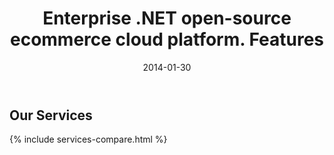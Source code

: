 ﻿---
layout: post
title: Enterprise .NET open-source ecommerce cloud platform. Features
description: Enterprise .NET open-source ecommerce cloud platform. Features
date: 2014-01-30
permalink: /pages/our-services
tags : 
- features
- commerce
---
<article class="main" role="main">
    <div class="our-services __responsive">
        <h2 class="head-title">Our Services</h2>
        {% include services-compare.html %}
    </div>
</article>